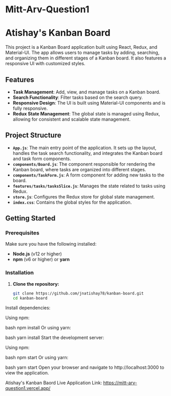 # Mitt-Arv-Question1
# Atishay's Kanban Board

This project is a Kanban Board application built using React, Redux, and Material-UI. The app allows users to manage tasks by adding, searching, and organizing them in different stages of a Kanban board. It also features a responsive UI with customized styles.

## Features

- **Task Management**: Add, view, and manage tasks on a Kanban board.
- **Search Functionality**: Filter tasks based on the search query.
- **Responsive Design**: The UI is built using Material-UI components and is fully responsive.
- **Redux State Management**: The global state is managed using Redux, allowing for consistent and scalable state management.

## Project Structure

- **`App.js`**: The main entry point of the application. It sets up the layout, handles the task search functionality, and integrates the Kanban board and task form components.
- **`components/Board.js`**: The component responsible for rendering the Kanban board, where tasks are organized into different stages.
- **`components/TaskForm.js`**: A form component for adding new tasks to the board.
- **`features/tasks/tasksSlice.js`**: Manages the state related to tasks using Redux.
- **`store.js`**: Configures the Redux store for global state management.
- **`index.css`**: Contains the global styles for the application.

## Getting Started

### Prerequisites

Make sure you have the following installed:

- **Node.js** (v12 or higher)
- **npm** (v6 or higher) or **yarn**

### Installation

1. **Clone the repository:**

   ```bash
   git clone https://github.com/jnatishay78/kanban-board.git
   cd kanban-board

Install dependencies:

Using npm:

bash
npm install
Or using yarn:

bash
yarn install
Start the development server:

Using npm:

bash
npm start
Or using yarn:

bash
yarn start
Open your browser and navigate to http://localhost:3000 to view the application.

Atishay's Kanban Baord Live Application Link:
https://mitt-arv-question1.vercel.app/
